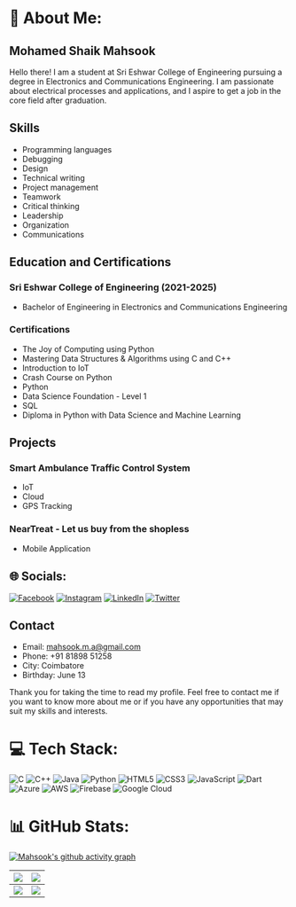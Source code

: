 # 💫 About Me:
## Mohamed Shaik Mahsook
Hello there! I am a student at Sri Eshwar College of Engineering pursuing a degree in Electronics and Communications Engineering. I am passionate about electrical processes and applications, and I aspire to get a job in the core field after graduation.

## Skills
* Programming languages
* Debugging
* Design
* Technical writing
* Project management
* Teamwork
* Critical thinking
* Leadership
* Organization
* Communications

## Education and Certifications
### Sri Eshwar College of Engineering (2021-2025)
* Bachelor of Engineering in Electronics and Communications Engineering
### Certifications
* The Joy of Computing using Python
* Mastering Data Structures & Algorithms using C and C++
* Introduction to IoT
* Crash Course on Python
* Python
* Data Science Foundation - Level 1
* SQL
* Diploma in Python with Data Science and Machine Learning

## Projects
### Smart Ambulance Traffic Control System
* IoT
* Cloud
* GPS Tracking
### NearTreat - Let us buy from the shopless
* Mobile Application

## 🌐 Socials:
[![Facebook](https://img.shields.io/badge/Facebook-%231877F2.svg?logo=Facebook&logoColor=white)](https://facebook.com/https://www.facebook.com/mahsook.mahsook.14) [![Instagram](https://img.shields.io/badge/Instagram-%23E4405F.svg?logo=Instagram&logoColor=white)](https://instagram.com/mahso_ok3) [![LinkedIn](https://img.shields.io/badge/LinkedIn-%230077B5.svg?logo=linkedin&logoColor=white)](https://linkedin.com/in/mahsook) [![Twitter](https://img.shields.io/badge/Twitter-%231DA1F2.svg?logo=Twitter&logoColor=white)](https://twitter.com/MahsookShaik?t=MhJPXoFfUqqJ-dSsTdbItg&s=09) 

## Contact
* Email: mahsook.m.a@gmail.com
* Phone: +91 81898 51258
* City: Coimbatore
* Birthday: June 13

Thank you for taking the time to read my profile. Feel free to contact me if you want to know more about me or if you have any opportunities that may suit my skills and interests.




# 💻 Tech Stack:
![C](https://img.shields.io/badge/c-%2300599C.svg?style=for-the-badge&logo=c&logoColor=white)
![C++](https://img.shields.io/badge/c++-%2300599C.svg?style=for-the-badge&logo=c%2B%2B&logoColor=white)
![Java](https://img.shields.io/badge/java-%23ED8B00.svg?style=for-the-badge&logo=java&logoColor=white)
![Python](https://img.shields.io/badge/python-3670A0?style=for-the-badge&logo=python&logoColor=ffdd54)
![HTML5](https://img.shields.io/badge/html5-%23E34F26.svg?style=for-the-badge&logo=html5&logoColor=white)
![CSS3](https://img.shields.io/badge/css3-%231572B6.svg?style=for-the-badge&logo=css3&logoColor=white)
![JavaScript](https://img.shields.io/badge/javascript-%23323330.svg?style=for-the-badge&logo=javascript&logoColor=%23F7DF1E)
![Dart](https://img.shields.io/badge/dart-%230175C2.svg?style=for-the-badge&logo=dart&logoColor=white)
![Azure](https://img.shields.io/badge/azure-%230072C6.svg?style=for-the-badge&logo=azure-devops&logoColor=white)
![AWS](https://img.shields.io/badge/AWS-%23FF9900.svg?style=for-the-badge&logo=amazon-aws&logoColor=white)
![Firebase](https://img.shields.io/badge/firebase-%23039BE5.svg?style=for-the-badge&logo=firebase)
![Google
Cloud](https://img.shields.io/badge/Google%20Cloud-%234285F4.svg?style=for-the-badge&logo=google-cloud&logoColor=white)


# 📊 GitHub Stats:
[![Mahsook's github activity graph](https://github-readme-activity-graph.cyclic.app/graph?username=mahsook3&bg_color=151515&color=e1e1e1&line=e18c00&point=403d3d&area=true&hide_border=true)](https://github.com/mahsook3)

| ![](https://github-readme-stats.vercel.app/api?username=mahsook3&theme=dark&hide_border=false&include_all_commits=false&count_private=false)<br/> | ![](https://github-readme-streak-stats.herokuapp.com/?user=mahsook3&theme=dark&hide_border=false) |
|---------------------------------------------------------------------------------------------------------------------------------------------------|------------------------------------------------------------------------------------------------------------------------------------------------------------------------|
| ![](https://github-readme-stats.vercel.app/api/top-langs/?username=mahsook3&theme=dark&hide_border=false&include_all_commits=false&count_private=false&layout=compact&width=auto) | ![](https://github-contributor-stats.vercel.app/api?username=mahsook3&limit=5&theme=dark&combine_all_yearly_contributions=true) |
